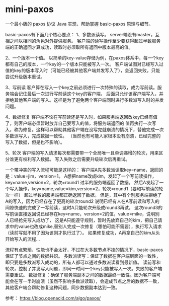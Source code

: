 # mini-paxos
一个最小版的 paxos 协议 Java 实现，帮助掌握 basic-paxos 原理与细节。

basic-paxos有下面几个核心要点：
1、多数派读写。
server端没有master，互相之间以相同的角色对外提供服务。
客户端的读写操作至少要获得超过半数服务端的正确返回才算成功，读取时必须取所有返回中版本最高的值。

2、一个版本一个值。
以简单的key-value存储为例，在paxos体系中，每一个key都有自己的版本，一个key的一个版本只能被写入一次。
客户端试图对已经写入过值的key的版本写入时（可能已经被其他客户端并发写入了），会返回失败，只能尝试升级版本重试。

3、写前读
客户算在写入一个key之前必须进行一次特殊的读取，成为写前读。服务端会记住最后一次进行写前读这个key的客户端，
后面只允许该客户端写入，并拒绝其他客户端的写入。这样是为了避免两个客户端同时进行多数派写入时的并发问题。

4、数据修复
客户端不论在写前读还是写入时，如果服务端返回改key已经有值了，则客户端必须暂时放弃自己要写入的值，将服务端返回的
值再执行一次写入，称为修复。这样可以帮助其他客户端在没写完就崩溃的情况下，替他完成一次多数派写入，完成数据一致性。
（当然也有可能人家根本没有崩溃，已经完整的写入了数据，但是也不影响）。

5、轮次
客户端的写入请求每次都需要带一个全局唯一且单调递增的轮次，用来区分谁更有权利写入数据。
写入失败之后需要升级轮次后再重试。

一个带冲突的写入流程可能是这样的：
客户端A先多数派读取key=name，返回的是：value=jim，version=1。
A想把name改成kim，发起了一个写前读操作，key=name,version=2，轮次=round1
过半的服务端返回了数据。
然后A发起了一个写入操作，key=name,value=kim,version=2，轮次=round1（要和写前读的轮次一样）
超过半数的服务端都正确返回了数据。
但是，其中有个别服务端拒绝了A的写入，因为已经存在了更高的轮次round2
说明已经有人在A写前读和写入的间隙快速的完成了一写前读，这时A只能轮次升级成round3再试，
这次round3的写前读直接返回说已经存在key=name，version=2的值，value=mike，说明别人已经抢先写入成功了，
这是A只能遵守规则，暂时先放弃自己的kim，把自己请求中的value也改成mike,替别人完成一次修复（哪怕可能不需要），执行写入请求（读前写就不用了因为该刚才执行过了）。
如果修复成功，A再拿自己的kim从头开始写入的流程...

流程有点繁琐，性能也不会太好，不过在大多数节点不挂的情况下，basic-paxos保证了节点之间的数据共识。
多数派读写：保证了数据在客户端层面的一致性，即只要是多数派写入成功的，所有人都可以通过多数派读看到最新值。
读前写和轮次，控制了并发写入问题，即同一时间一个key只能被写入一次。失败的客户端需要重试。
数据修复：确保了服务端副本之间的数据最终一致性。因为客户端可能会在写一半时崩溃（虽然不影响多数派读取），会造成节点之后的数据不一致，其他客户端会帮助修复这种问题，同步数据副本达到一致。


参考：
https://blog.openacid.com/algo/paxos/
